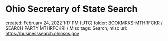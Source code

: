 # Ohio Secretary of State Search

created: February 24, 2022 1:17 PM (UTC)
folder: BOOKMRKS-MTHRFCKR / SEARCH PARTY MTHRFCKR! / Misc
tags: Search, misc
url: https://businesssearch.ohiosos.gov